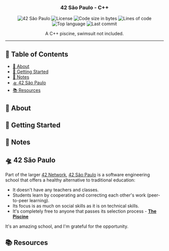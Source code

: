 <h3 align="center">42 São Paulo - C++</h3>

<div align="center">

![42 São Paulo](https://img.shields.io/badge/42-SP-1E2952)
![License](https://img.shields.io/github/license/librity/ft_cpp?color=yellow)
![Code size in bytes](https://img.shields.io/github/languages/code-size/librity/ft_cpp?color=blue)
![Lines of code](https://img.shields.io/tokei/lines/github/librity/ft_cpp?color=blueviolet)
![Top language](https://img.shields.io/github/languages/top/librity/ft_cpp?color=ff69b4)
![Last commit](https://img.shields.io/github/last-commit/librity/ft_cpp?color=orange)

</div>

<p align="center"> A C++ piscine, swimsuit not included.
  <br>
</p>

---

## 📜 Table of Contents

- [🧐 About](#about)
- [🏁 Getting Started](#getting_started)
- [📝 Notes](#notes)
- [🛸 42 São Paulo](#ft_sp)
- [📚 Resources](#resources)

## 🧐 About <a name = "about"></a>

## 🏁 Getting Started <a name = "getting_started"></a>

## 📝 Notes <a name = "notes"></a>

## 🛸 42 São Paulo <a name = "ft_sp"></a>

Part of the larger [42 Network](https://www.42.fr/42-network/),
[42 São Paulo](https://www.42sp.org.br/) is a software engineering school
that offers a healthy alternative to traditional education:

- It doesn't have any teachers and classes.
- Students learn by cooperating
  and correcting each other's work (peer-to-peer learning).
- Its focus is as much on social skills as it is on technical skills.
- It's completely free to anyone that passes its selection process -
  [**The Piscine**](https://42.fr/en/admissions/42-piscine/)

It's an amazing school, and I'm grateful for the opportunity.

## 📚 Resources <a name="resources"></a>
